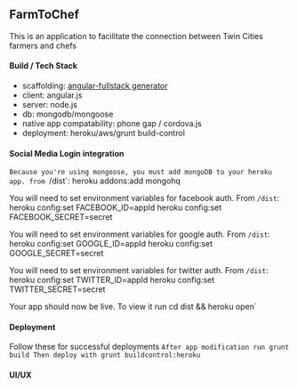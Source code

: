 ## FarmToChef

This is an application to facilitate the connection between Twin Cities farmers and chefs

#### Build / Tech Stack
* scaffolding: [angular-fullstack generator](https://github.com/DaftMonk/generator-angular-fullstack)
* client: angular.js
* server: node.js
* db: mongodb/mongoose
* native app compatability: phone gap / cordova.js
* deployment: heroku/aws/grunt build-control

#### Social Media Login integration

`Because you're using mongoose, you must add mongoDB to your heroku app.
	from `/dist`: heroku addons:add mongohq

You will need to set environment variables for facebook auth. From `/dist`:
	heroku config:set FACEBOOK_ID=appId
	heroku config:set FACEBOOK_SECRET=secret

You will need to set environment variables for google auth. From `/dist`:
	heroku config:set GOOGLE_ID=appId
	heroku config:set GOOGLE_SECRET=secret

You will need to set environment variables for twitter auth. From `/dist`:
	heroku config:set TWITTER_ID=appId
	heroku config:set TWITTER_SECRET=secret


Your app should now be live. To view it run
	cd dist && heroku open`

#### Deployment
Follow these for successful deployments
`After app modification run
	grunt build
Then deploy with
	grunt buildcontrol:heroku`
	
#### UI/UX

